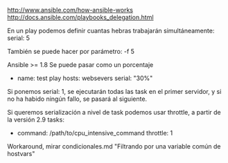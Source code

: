 http://www.ansible.com/how-ansible-works
http://docs.ansible.com/playbooks_delegation.html

En un play podemos definir cuantas hebras trabajarán simultáneamente:
serial: 5

También se puede hacer por parámetro: -f 5

Ansible >= 1.8
Se puede pasar como un porcentaje
- name: test play
  hosts: websevers
  serial: "30%"


Si ponemos serial: 1, se ejecutarán todas las task en el primer servidor, y si no ha habido ningún fallo, se pasará al siguiente.



Si queremos serialización a nivel de task podemos usar throttle, a partir de la versión 2.9
tasks:
  - command: /path/to/cpu_intensive_command
    throttle: 1

Workaround, mirar condicionales.md "Filtrando por una variable común de hostvars"
